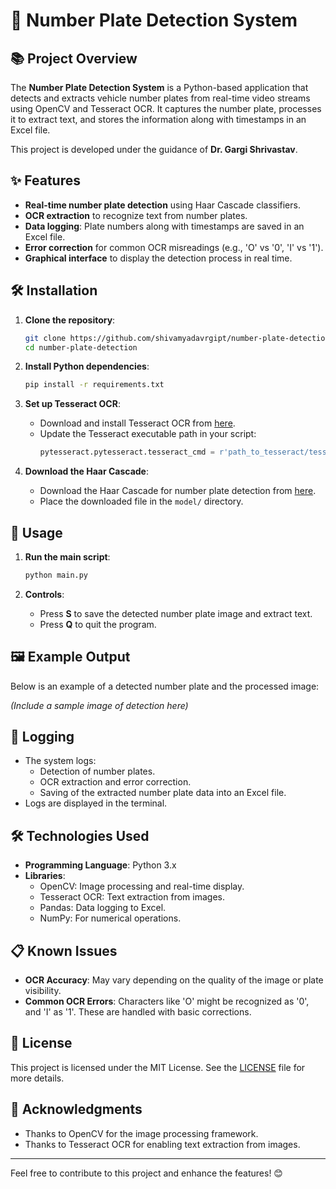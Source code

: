 # 🚗 Number Plate Detection System

## 📚 Project Overview
The **Number Plate Detection System** is a Python-based application that detects and extracts vehicle number plates from real-time video streams using OpenCV and Tesseract OCR. It captures the number plate, processes it to extract text, and stores the information along with timestamps in an Excel file.

This project is developed under the guidance of **Dr. Gargi Shrivastav**.

## ✨ Features
- **Real-time number plate detection** using Haar Cascade classifiers.
- **OCR extraction** to recognize text from number plates.
- **Data logging**: Plate numbers along with timestamps are saved in an Excel file.
- **Error correction** for common OCR misreadings (e.g., 'O' vs '0', 'I' vs '1').
- **Graphical interface** to display the detection process in real time.

## 🛠️ Installation

1. **Clone the repository**:
    ```bash
    git clone https://github.com/shivamyadavrgipt/number-plate-detection.git
    cd number-plate-detection
    ```

2. **Install Python dependencies**:
    ```bash
    pip install -r requirements.txt
    ```

3. **Set up Tesseract OCR**:
   - Download and install Tesseract OCR from [here](https://github.com/tesseract-ocr/tesseract).
   - Update the Tesseract executable path in your script:
     ```python
     pytesseract.pytesseract.tesseract_cmd = r'path_to_tesseract/tesseract.exe'
     ```

4. **Download the Haar Cascade**:
   - Download the Haar Cascade for number plate detection from [here](https://github.com/opencv/opencv/tree/master/data/haarcascades).
   - Place the downloaded file in the `model/` directory.

## 🚀 Usage

1. **Run the main script**:
    ```bash
    python main.py
    ```

2. **Controls**:
   - Press **S** to save the detected number plate image and extract text.
   - Press **Q** to quit the program.

## 🖼️ Example Output
Below is an example of a detected number plate and the processed image:

*(Include a sample image of detection here)*

## 📝 Logging
- The system logs:
  - Detection of number plates.
  - OCR extraction and error correction.
  - Saving of the extracted number plate data into an Excel file.
- Logs are displayed in the terminal.

## 🛠️ Technologies Used

- **Programming Language**: Python 3.x
- **Libraries**:
  - OpenCV: Image processing and real-time display.
  - Tesseract OCR: Text extraction from images.
  - Pandas: Data logging to Excel.
  - NumPy: For numerical operations.

## 📋 Known Issues
- **OCR Accuracy**: May vary depending on the quality of the image or plate visibility.
- **Common OCR Errors**: Characters like 'O' might be recognized as '0', and 'I' as '1'. These are handled with basic corrections.

## 📄 License
This project is licensed under the MIT License. See the [LICENSE](LICENSE) file for more details.

## 🙏 Acknowledgments
- Thanks to OpenCV for the image processing framework.
- Thanks to Tesseract OCR for enabling text extraction from images.

---

Feel free to contribute to this project and enhance the features! 😊
